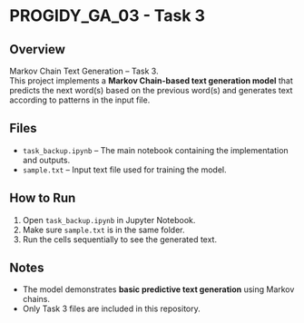 # PROGIDY_GA_03 - Task 3

## Overview
Markov Chain Text Generation – Task 3.  
This project implements a **Markov Chain-based text generation model** that predicts the next word(s) based on the previous word(s) and generates text according to patterns in the input file.

## Files
- `task_backup.ipynb` – The main notebook containing the implementation and outputs.  
- `sample.txt` – Input text file used for training the model.

## How to Run
1. Open `task_backup.ipynb` in Jupyter Notebook.  
2. Make sure `sample.txt` is in the same folder.  
3. Run the cells sequentially to see the generated text.

## Notes
- The model demonstrates **basic predictive text generation** using Markov chains.  
- Only Task 3 files are included in this repository.
